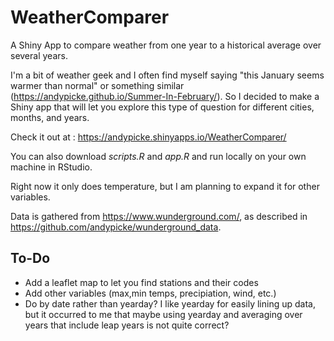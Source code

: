 # WeatherComparer

A Shiny App to compare weather from one year to a historical average over several years.

I'm a bit of weather geek and I often find myself saying "this January seems warmer than normal" or something similar (<https://andypicke.github.io/Summer-In-February/>). So I decided to make a Shiny app that will let you explore this type of question for different cities, months, and years.

Check it out at : <https://andypicke.shinyapps.io/WeatherComparer/>

You can also download *scripts.R* and *app.R* and run locally on your own machine in RStudio.

Right now it only does temperature, but I am planning to expand it for other variables.

Data is gathered from <https://www.wunderground.com/>, as described in <https://github.com/andypicke/wunderground_data>.

## To-Do
- Add a leaflet map to let you find stations and their codes
- Add other variables (max,min temps, precipiation, wind, etc.)
- Do by date rather than yearday? I like yearday for easily lining up data, but it occurred to me that maybe using yearday and averaging over years that include leap years is not quite correct?
